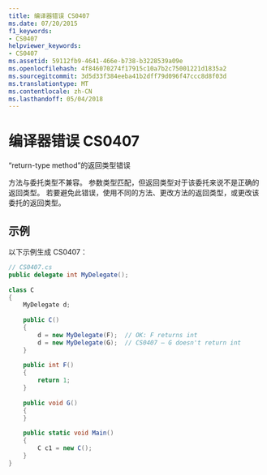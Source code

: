 ```yaml
---
title: 编译器错误 CS0407
ms.date: 07/20/2015
f1_keywords:
- CS0407
helpviewer_keywords:
- CS0407
ms.assetid: 59112fb9-4641-466e-b738-b3228539a09e
ms.openlocfilehash: 4f846070274f17915c10a7b2c75001221d1835a2
ms.sourcegitcommit: 3d5d33f384eeba41b2dff79d096f47ccc8d8f03d
ms.translationtype: MT
ms.contentlocale: zh-CN
ms.lasthandoff: 05/04/2018
---
```

# <a name="compiler-error-cs0407"></a>编译器错误 CS0407
“return-type method”的返回类型错误  
  
 方法与委托类型不兼容。 参数类型匹配，但返回类型对于该委托来说不是正确的返回类型。 若要避免此错误，使用不同的方法、更改方法的返回类型，或更改该委托的返回类型。  
  
## <a name="example"></a>示例  
 以下示例生成 CS0407：  
  
```csharp  
// CS0407.cs  
public delegate int MyDelegate();  
  
class C  
{  
    MyDelegate d;  
  
    public C()  
    {  
        d = new MyDelegate(F);  // OK: F returns int  
        d = new MyDelegate(G);  // CS0407 – G doesn't return int  
    }  
  
    public int F()  
    {  
        return 1;  
    }  
  
    public void G()  
    {  
    }  
  
    public static void Main()  
    {  
        C c1 = new C();  
    }  
}  
```
